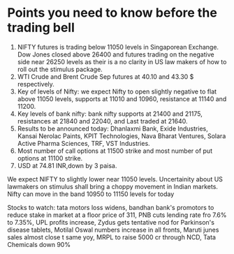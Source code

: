 # Points you need to know before the trading bell
1. NIFTY futures is trading below 11050 levels in Singaporean Exchange. Dow Jones closed above 26400 and futures trading on the negative side near 26250 levels as their is a no clarity in US law makers of how to roll out the stimulus package.
2. WTI Crude and Brent Crude Sep futures at 40.10 and 43.30 $ respectively.
3. Key of levels of Nifty: we expect Nifty to open slightly negative to flat above 11050 levels, supports at 11010 and 10960, resistance at 11140 and 11200.
4. Key levels of bank nifty: bank nifty supports at 21400 and 21175, resistances at 21840 and 22040, and Last traded at 21640.
5. Results to be announced today: Dhanlaxmi Bank, Exide Industries, Kansai Nerolac Paints, KPIT Technologies, Nava Bharat Ventures, Solara Active Pharma Sciences, TRF, VST Industries.
6. Most number of call options at 11500 strike and most number of put options at 11100 strike.
7. USD at 74.81 INR,down by 3 paisa.

We expect NIFTY to slightly lower near 11050 levels. Uncertainity about US lawmakers on stimulus shall bring a choppy movement in Indian markets. Nifty can move in the band 10950 to 11150 levels for today

Stocks to watch: tata motors loss widens, bandhan bank's promotors to reduce stake in market at a floor price of 311, PNB cuts lending rate fro 7.6% to 7.35%, UPL profits  increase, Zydus gets tentative nod for Parkinson's disease tablets, Motilal Oswal numbers increase in all fronts, Maruti junes sales almost close t same yoy, MRPL to raise 5000 cr through NCD, Tata Chemicals down 90%
